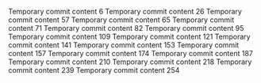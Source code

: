 Temporary commit content 6
Temporary commit content 26
Temporary commit content 57
Temporary commit content 65
Temporary commit content 71
Temporary commit content 82
Temporary commit content 95
Temporary commit content 109
Temporary commit content 121
Temporary commit content 141
Temporary commit content 153
Temporary commit content 157
Temporary commit content 174
Temporary commit content 187
Temporary commit content 210
Temporary commit content 218
Temporary commit content 239
Temporary commit content 254
